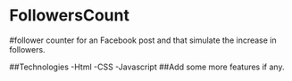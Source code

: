 # FollowersCount
#follower counter for an Facebook post and that simulate the increase in followers.

##Technologies
-Html
-CSS
-Javascript
##Add some more features if any.
